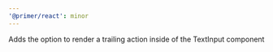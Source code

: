 ```yaml
---
'@primer/react': minor
---
```


Adds the option to render a trailing action inside of the TextInput component
